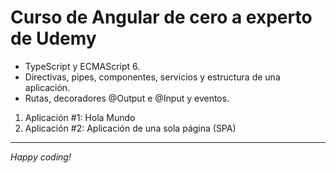 # Curso de Angular de cero a experto de Udemy

- TypeScript y ECMAScript 6.
- Directivas, pipes, componentes, servicios y estructura de una aplicación.
- Rutas, decoradores @Output e @Input y eventos.

1. Aplicación #1: Hola Mundo
2. Aplicación #2: Aplicación de una sola página (SPA)

---

_Happy coding!_

